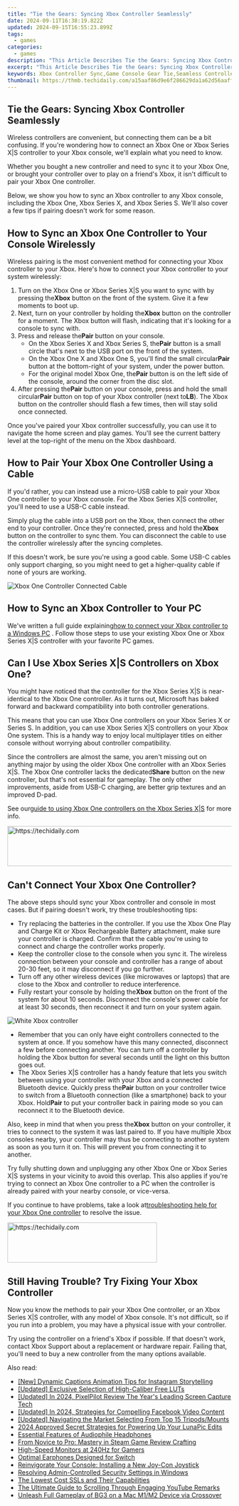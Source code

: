 ```yaml
---
title: "Tie the Gears: Syncing Xbox Controller Seamlessly"
date: 2024-09-11T16:38:19.822Z
updated: 2024-09-15T16:55:23.899Z
tags:
  - games
categories:
  - games
description: "This Article Describes Tie the Gears: Syncing Xbox Controller Seamlessly"
excerpt: "This Article Describes Tie the Gears: Syncing Xbox Controller Seamlessly"
keywords: Xbox Controller Sync,Game Console Gear Tie,Seamless Controller Link,Gears Gaming Synergy,Xbox Button Connectivity,Controller Seamless Integration,Syncing Game Accessory
thumbnail: https://thmb.techidaily.com/a15aaf86d9e6f286629da1a62d56aaff3df86baa99afaf09eec0439a28bfe3f5.jpg
---
```


## Tie the Gears: Syncing Xbox Controller Seamlessly

 Wireless controllers are convenient, but connecting them can be a bit confusing. If you're wondering how to connect an Xbox One or Xbox Series X|S controller to your Xbox console, we'll explain what you need to know.

 Whether you bought a new controller and need to sync it to your Xbox One, or brought your controller over to play on a friend's Xbox, it isn't difficult to pair your Xbox One controller.

 Below, we show you how to sync an Xbox controller to any Xbox console, including the Xbox One, Xbox Series X, and Xbox Series S. We'll also cover a few tips if pairing doesn't work for some reason.

## How to Sync an Xbox One Controller to Your Console Wirelessly

 Wireless pairing is the most convenient method for connecting your Xbox controller to your Xbox. Here's how to connect your Xbox controller to your system wirelessly:

1. Turn on the Xbox One or Xbox Series X|S you want to sync with by pressing the**Xbox** button on the front of the system. Give it a few moments to boot up.
2. Next, turn on your controller by holding the**Xbox** button on the controller for a moment. The Xbox button will flash, indicating that it's looking for a console to sync with.
3. Press and release the**Pair** button on your console.  
   * On the Xbox Series X and Xbox Series S, the**Pair** button is a small circle that's next to the USB port on the front of the system.  
   * On the Xbox One X and Xbox One S, you'll find the small circular**Pair** button at the bottom-right of your system, under the power button.  
   * For the original model Xbox One, the**Pair** button is on the left side of the console, around the corner from the disc slot.
4. After pressing the**Pair** button on your console, press and hold the small circular**Pair** button on top of your Xbox controller (next to**LB**). The Xbox button on the controller should flash a few times, then will stay solid once connected.

 Once you've paired your Xbox controller successfully, you can use it to navigate the home screen and play games. You'll see the current battery level at the top-right of the menu on the Xbox dashboard.

## How to Pair Your Xbox One Controller Using a Cable

 If you'd rather, you can instead use a micro-USB cable to pair your Xbox One controller to your Xbox console. For the Xbox Series X|S controller, you'll need to use a USB-C cable instead.

 Simply plug the cable into a USB port on the Xbox, then connect the other end to your controller. Once they're connected, press and hold the**Xbox** button on the controller to sync them. You can disconnect the cable to use the controller wirelessly after the syncing completes.

 If this doesn't work, be sure you're using a good cable. Some USB-C cables only support charging, so you might need to get a higher-quality cable if none of yours are working.

![Xbox One Controller Connected Cable](https://static1.makeuseofimages.com/wordpress/wp-content/uploads/2018/07/Xbox-One-Controller-Connected-Cable.jpg)

## How to Sync an Xbox Controller to Your PC

 We've written a full guide explaining[how to connect your Xbox controller to a Windows PC](https://www.makeuseof.com/tag/connect-xbox-one-controller-pc/) . Follow those steps to use your existing Xbox One or Xbox Series X|S controller with your favorite PC games.

## Can I Use Xbox Series X|S Controllers on Xbox One?

 You might have noticed that the controller for the Xbox Series X|S is near-identical to the Xbox One controller. As it turns out, Microsoft has baked forward and backward compatibility into both controller generations.

 This means that you can use Xbox One controllers on your Xbox Series X or Series S. In addition, you can use Xbox Series X|S controllers on your Xbox One system. This is a handy way to enjoy local multiplayer titles on either console without worrying about controller compatibility.

 Since the controllers are almost the same, you aren't missing out on anything major by using the older Xbox One controller with an Xbox Series X|S. The Xbox One controller lacks the dedicated**Share** button on the new controller, but that's not essential for gameplay. The only other improvements, aside from USB-C charging, are better grip textures and an improved D-pad.

 See our[guide to using Xbox One controllers on the Xbox Series X|S](https://www.makeuseof.com/how-to-use-xbox-one-controllers-on-your-xbox-series-x/) for more info.

<!-- affiliate ads begin -->
<a href="https://appsumo.8odi.net/c/5597632/2118315/7443" target="_top" id="2118315">
  <img src="//a.impactradius-go.com/display-ad/7443-2118315" border="0" alt="https://techidaily.com" width="728" height="90"/>
</a>
<img height="0" width="0" src="https://appsumo.8odi.net/i/5597632/2118315/7443" style="position:absolute;visibility:hidden;" border="0" />
<!-- affiliate ads end -->

## Can't Connect Your Xbox One Controller?

 The above steps should sync your Xbox controller and console in most cases. But if pairing doesn't work, try these troubleshooting tips:

* Try replacing the batteries in the controller. If you use the Xbox One Play and Charge Kit or Xbox Rechargeable Battery attachment, make sure your controller is charged. Confirm that the cable you're using to connect and charge the controller works properly.
* Keep the controller close to the console when you sync it. The wireless connection between your console and controller has a range of about 20-30 feet, so it may disconnect if you go further.
* Turn off any other wireless devices (like microwaves or laptops) that are close to the Xbox and controller to reduce interference.
* Fully restart your console by holding the**Xbox** button on the front of the system for about 10 seconds. Disconnect the console's power cable for at least 30 seconds, then reconnect it and turn on your system again.

![White Xbox controller](https://static1.makeuseofimages.com/wordpress/wp-content/uploads/2021/04/white-xbox-controller.png)

* Remember that you can only have eight controllers connected to the system at once. If you somehow have this many connected, disconnect a few before connecting another. You can turn off a controller by holding the Xbox button for several seconds until the light on this button goes out.
* The Xbox Series X|S controller has a handy feature that lets you switch between using your controller with your Xbox and a connected Bluetooth device. Quickly press the**Pair** button on your controller twice to switch from a Bluetooth connection (like a smartphone) back to your Xbox. Hold**Pair** to put your controller back in pairing mode so you can reconnect it to the Bluetooth device.

 Also, keep in mind that when you press the**Xbox** button on your controller, it tries to connect to the system it was last paired to. If you have multiple Xbox consoles nearby, your controller may thus be connecting to another system as soon as you turn it on. This will prevent you from connecting it to another.

 Try fully shutting down and unplugging any other Xbox One or Xbox Series X|S systems in your vicinity to avoid this overlap. This also applies if you're trying to connect an Xbox One controller to a PC when the controller is already paired with your nearby console, or vice-versa.

 If you continue to have problems, take a look at[troubleshooting help for your Xbox One controller](https://www.makeuseof.com/tag/how-to-fix-xbox-one-controller-not-working/) to resolve the issue.

<!-- affiliate ads begin -->
<a href="https://aligracehair.sjv.io/c/5597632/2135358/19272" target="_top" id="2135358">
  <img src="//a.impactradius-go.com/display-ad/19272-2135358" border="0" alt="https://techidaily.com" width="336" height="90"/>
</a>
<img height="0" width="0" src="https://aligracehair.sjv.io/i/5597632/2135358/19272" style="position:absolute;visibility:hidden;" border="0" />
<!-- affiliate ads end -->

## Still Having Trouble? Try Fixing Your Xbox Controller

 Now you know the methods to pair your Xbox One controller, or an Xbox Series X|S controller, with any model of Xbox console. It's not difficult, so if you run into a problem, you may have a physical issue with your controller.

 Try using the controller on a friend's Xbox if possible. If that doesn't work, contact Xbox Support about a replacement or hardware repair. Failing that, you'll need to buy a new controller from the many options available.

<ins class="adsbygoogle"
     style="display:block"
     data-ad-format="autorelaxed"
     data-ad-client="ca-pub-7571918770474297"
     data-ad-slot="1223367746"></ins>

<ins class="adsbygoogle"
     style="display:block"
     data-ad-client="ca-pub-7571918770474297"
     data-ad-slot="8358498916"
     data-ad-format="auto"
     data-full-width-responsive="true"></ins>

<span class="atpl-alsoreadstyle">Also read:</span>
<div><ul>
<li><a href="https://article-files.techidaily.com/new-dynamic-captions-animation-tips-for-instagram-storytelling/"><u>[New] Dynamic Captions Animation Tips for Instagram Storytelling</u></a></li>
<li><a href="https://some-knowledge.techidaily.com/updated-exclusive-selection-of-high-caliber-free-luts/"><u>[Updated] Exclusive Selection of High-Caliber Free LUTs</u></a></li>
<li><a href="https://remote-screen-capture.techidaily.com/updated-in-2024-pixelpilot-review-the-years-leading-screen-capture-tech/"><u>[Updated] In 2024, PixelPilot Review The Year's Leading Screen Capture Tech</u></a></li>
<li><a href="https://facebook-video-content.techidaily.com/updated-in-2024-strategies-for-compelling-facebook-video-content/"><u>[Updated] In 2024, Strategies for Compelling Facebook Video Content</u></a></li>
<li><a href="https://extra-skills.techidaily.com/updated-navigating-the-market-selecting-from-top-15-tripodsmounts/"><u>[Updated] Navigating the Market Selecting From Top 15 Tripods/Mounts</u></a></li>
<li><a href="https://extra-guidance.techidaily.com/2024-approved-secret-strategies-for-powering-up-your-lunapic-edits/"><u>2024 Approved Secret Strategies for Powering Up Your LunaPic Edits</u></a></li>
<li><a href="https://games-able.techidaily.com/essential-features-of-audiophile-headphones/"><u>Essential Features of Audiophile Headphones</u></a></li>
<li><a href="https://games-able.techidaily.com/from-novice-to-pro-mastery-in-steam-game-review-crafting/"><u>From Novice to Pro: Mastery in Steam Game Review Crafting</u></a></li>
<li><a href="https://games-able.techidaily.com/high-speed-monitors-at-240hz-for-gamers/"><u>High-Speed Monitors at 240Hz for Gamers</u></a></li>
<li><a href="https://games-able.techidaily.com/optimal-earphones-designed-for-switch/"><u>Optimal Earphones Designed for Switch</u></a></li>
<li><a href="https://games-able.techidaily.com/reinvigorate-your-console-installing-a-new-joy-con-joystick/"><u>Reinvigorate Your Console: Installing a New Joy-Con Joystick</u></a></li>
<li><a href="https://windows11.techidaily.com/resolving-admin-controlled-security-settings-in-windows/"><u>Resolving Admin-Controlled Security Settings in Windows</u></a></li>
<li><a href="https://buynow-help.techidaily.com/the-lowest-cost-ssls-and-their-capabilities/"><u>The Lowest Cost SSLs and Their Capabilities</u></a></li>
<li><a href="https://fox-cloud.techidaily.com/the-ultimate-guide-to-scrolling-through-engaging-youtube-remarks/"><u>The Ultimate Guide to Scrolling Through Engaging YouTube Remarks</u></a></li>
<li><a href="https://games-able.techidaily.com/unleash-full-gameplay-of-bg3-on-a-mac-m1m2-device-via-crossover/"><u>Unleash Full Gameplay of BG3 on a Mac M1/M2 Device via Crossover</u></a></li>
</ul></div>

